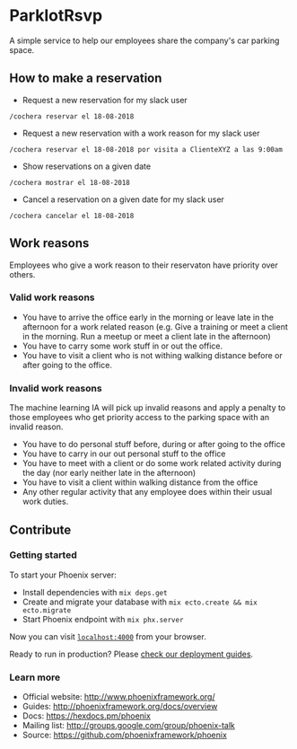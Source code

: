 # ParklotRsvp

A simple service to help our employees share the company's car parking space.

## How to make a reservation

* Request a new reservation for my slack user

`/cochera reservar el 18-08-2018`

* Request a new reservation with a work reason for my slack user

`/cochera reservar el 18-08-2018 por visita a ClienteXYZ a las 9:00am`

* Show reservations on a given date

`/cochera mostrar el 18-08-2018`

* Cancel a reservation on a given date for my slack user

`/cochera cancelar el 18-08-2018`

## Work reasons

Employees who give a work reason to their reservaton have priority over others.

### Valid work reasons

* You have to arrive the office early in the morning or leave late in the afternoon for a work related reason (e.g. Give a training or meet a client in the morning. Run a meetup or meet a client late in the afternoon)
* You have to carry some work stuff in or out the office.
* You have to visit a client who is not withing walking distance before or after going to the office.

### Invalid work reasons

The machine learning IA will pick up invalid reasons and apply a penalty to those employees who get priority access to the parking space with an invalid reason.

* You have to do personal stuff before, during or after going to the office
* You have to carry in our out personal stuff to the office
* You have to meet with a client or do some work related activity during the day (nor early neither late in the afternoon)
* You have to visit a client within walking distance from the office
* Any other regular activity that any employee does within their usual work duties.

## Contribute

### Getting started

To start your Phoenix server:

  * Install dependencies with `mix deps.get`
  * Create and migrate your database with `mix ecto.create && mix ecto.migrate`
  * Start Phoenix endpoint with `mix phx.server`

Now you can visit [`localhost:4000`](http://localhost:4000) from your browser.

Ready to run in production? Please [check our deployment guides](http://www.phoenixframework.org/docs/deployment).

### Learn more

  * Official website: http://www.phoenixframework.org/
  * Guides: http://phoenixframework.org/docs/overview
  * Docs: https://hexdocs.pm/phoenix
  * Mailing list: http://groups.google.com/group/phoenix-talk
  * Source: https://github.com/phoenixframework/phoenix
